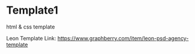 # Template1
html &amp; css template

Leon Template
Link: https://www.graphberry.com/item/leon-psd-agency-template
